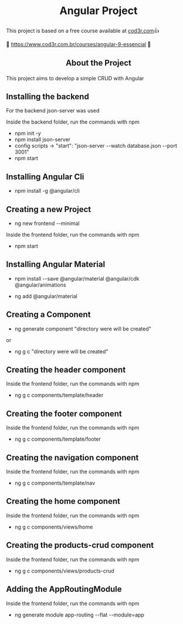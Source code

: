 # <p align="center">Angular Project</p>

This project is based on a free course available at [cod3r.com](https://www.cod3r.com.br):+1:

:eyes: https://www.cod3r.com.br/courses/angular-9-essencial :eyes:

## <p align="center">About the Project</p>

This project aims to develop a simple CRUD with Angular

## Installing the backend

For the backend json-server was used

Inside the backend folder, run the commands with npm

- npm init -y
- npm install json-server
- config scripts -> "start": "json-server --watch database.json --port 3001"
- npm start

## Installing Angular Cli

- npm install -g @angular/cli

## Creating a new Project

- ng new frontend --minimal

Inside the frontend folder, run the commands with npm

- npm start

## Installing Angular Material

- npm install --save @angular/material @angular/cdk @angular/animations

- ng add @angular/material 

## Creating a Component

- ng generate component "directory were will be created"

or

- ng g c "directory were will be created"

## Creating the header component

Inside the frontend folder, run the commands with npm

- ng g c components/template/header

## Creating the footer component

Inside the frontend folder, run the commands with npm

- ng g c components/template/footer

## Creating the navigation component

Inside the frontend folder, run the commands with npm

- ng g c components/template/nav

## Creating the home component

Inside the frontend folder, run the commands with npm

- ng g c components/views/home

## Creating the products-crud component

Inside the frontend folder, run the commands with npm

- ng g c components/views/products-crud

## Adding the AppRoutingModule

Inside the frontend folder, run the commands with npm

- ng generate module app-routing --flat --module=app